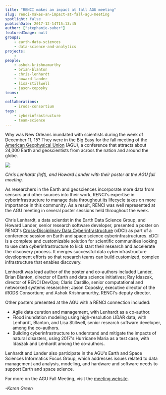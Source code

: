 ```yaml
---
title: "RENCI makes an impact at fall AGU meeting"
slug: renci-makes-an-impact-at-fall-agu-meeting
spotlight: false
publishDate: 2017-12-14T15:13:45
author: ["stephanie-suber"]
featuredImage: null
groups:
    - earth-data-sciences
    - data-science-and-analytics
projects:
    - 
people:
    - ashok-krishnamurthy
    - brian-blanton
    - chris-lenhardt
    - howard-lander
    - lisa-stillwell
    - jason-coposky
teams: 
    - 
collaborations:
    - irods-consortium
tags:
    - cyberinfrastructure
    - team-science
---
```


Why was New Orleans inundated with scientists during the week of December 11, 15? They were in the Big Easy for the fall meeting of the [American Geophysical Union](https://sites.agu.org/) (AGU), a conference that attracts about 24,000 Earth and geoscientists from across the nation and around the globe.

![](https://renci.org/wp-content/uploads/2017/12/20171212_142716-1024x768.jpg)

_Chris Lenhardt (left), and Howard Lander with their poster at the AGU fall meeting._

As researchers in the Earth and geosciences incorporate more data from sensors and other sources into their work, RENCI's expertise in cyberinfrastructure to manage data throughout its lifecycle takes on more importance in this community. As a result, RENCI was well represented at the AGU meeting in several poster sessions held throughout the week.

Chris Lenhardt, a data scientist in the Earth Data Science Group, and Howard Lander, senior research software developer, presented a poster on RENCI's [Cross-Disciplinary Data Cyberinfrastructure](https://renci.org/xdci/) (xDCI) as part of a conference session on Earth and space science cyberinfrastructures. xDCI is a complete and customizable solution for scientific communities looking to use data cyberinfrastructure to kick start their research and accelerate the discovery process. It merges successful data cyberinfrastructure development efforts so that research teams can build customized, complex infrastructure that enables discovery.

Lenhardt was lead author of the poster and co-authors included Lander, Brian Blanton, director of Earth and data science initiatives; Ray Idaszak, director of RENCI DevOps; Claris Castillo, senior computational and networked systems researcher; Jason Coposky, executive director of the iRODS Consortium; and Ashok Krishnamurthy, RENCI's deputy director.

Other posters presented at the AGU with a RENCI connection included:

- Agile data curation and management, with Lenhardt as a co-author.
- Flood inundation modeling using high-resolution LIDAR data, with Lenhardt, Blanton, and Lisa Stillwell, senior research software developer, among the co-authors.
- Building cyberinfrastructure to understand and mitigate the impacts of natural disasters, using 2017's Hurricane Maria as a test case, with Idaszak and Lenhardt among the co-authors.

Lenhardt and Lander also participate in the AGU's Earth and Space Sciences Informatics Focus Group, which addresses issues related to data management and analysis, modeling, and hardware and software needs to support Earth and space science.

For more on the AGU Fall Meeting, visit the [meeting website](https://fallmeeting.agu.org/2017/).

_-Karen Green_
